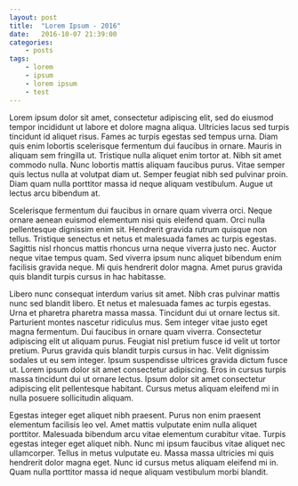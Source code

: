 ```yaml
---
layout: post
title:	"Lorem Ipsum - 2016"
date:	2016-10-07 21:39:00
categories:
    - posts
tags:
    - lorem
    - ipsum
    - lorem ipsum
    - test
---
```


Lorem ipsum dolor sit amet, consectetur adipiscing elit, sed do eiusmod tempor incididunt ut labore et dolore magna aliqua. Ultricies lacus sed turpis tincidunt id aliquet risus. Fames ac turpis egestas sed tempus urna. Diam quis enim lobortis scelerisque fermentum dui faucibus in ornare. Mauris in aliquam sem fringilla ut. Tristique nulla aliquet enim tortor at. Nibh sit amet commodo nulla. Nunc lobortis mattis aliquam faucibus purus. Vitae semper quis lectus nulla at volutpat diam ut. Semper feugiat nibh sed pulvinar proin. Diam quam nulla porttitor massa id neque aliquam vestibulum. Augue ut lectus arcu bibendum at.

Scelerisque fermentum dui faucibus in ornare quam viverra orci. Neque ornare aenean euismod elementum nisi quis eleifend quam. Orci nulla pellentesque dignissim enim sit. Hendrerit gravida rutrum quisque non tellus. Tristique senectus et netus et malesuada fames ac turpis egestas. Sagittis nisl rhoncus mattis rhoncus urna neque viverra justo nec. Auctor neque vitae tempus quam. Sed viverra ipsum nunc aliquet bibendum enim facilisis gravida neque. Mi quis hendrerit dolor magna. Amet purus gravida quis blandit turpis cursus in hac habitasse.

Libero nunc consequat interdum varius sit amet. Nibh cras pulvinar mattis nunc sed blandit libero. Et netus et malesuada fames ac turpis egestas. Urna et pharetra pharetra massa massa. Tincidunt dui ut ornare lectus sit. Parturient montes nascetur ridiculus mus. Sem integer vitae justo eget magna fermentum. Dui faucibus in ornare quam viverra. Consectetur adipiscing elit ut aliquam purus. Feugiat nisl pretium fusce id velit ut tortor pretium. Purus gravida quis blandit turpis cursus in hac. Velit dignissim sodales ut eu sem integer. Ipsum suspendisse ultrices gravida dictum fusce ut. Lorem ipsum dolor sit amet consectetur adipiscing. Eros in cursus turpis massa tincidunt dui ut ornare lectus. Ipsum dolor sit amet consectetur adipiscing elit pellentesque habitant. Cursus metus aliquam eleifend mi in nulla posuere sollicitudin aliquam.

Egestas integer eget aliquet nibh praesent. Purus non enim praesent elementum facilisis leo vel. Amet mattis vulputate enim nulla aliquet porttitor. Malesuada bibendum arcu vitae elementum curabitur vitae. Turpis egestas integer eget aliquet nibh. Nunc mi ipsum faucibus vitae aliquet nec ullamcorper. Tellus in metus vulputate eu. Massa massa ultricies mi quis hendrerit dolor magna eget. Nunc id cursus metus aliquam eleifend mi in. Quam nulla porttitor massa id neque aliquam vestibulum morbi blandit.
